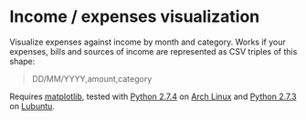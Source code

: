 # Income / expenses visualization

Visualize expenses against income by month and category.
Works if your expenses, bills and sources of income are represented as CSV triples of this shape:

> DD/MM/YYYY,amount,category

Requires [matplotlib](http://matplotlib.org/), tested with [Python 2.7.4](http://www.python.org/) on [Arch Linux](https://www.archlinux.org/) and [Python 2.7.3](http://www.python.org/) on [Lubuntu](http://lubuntu.net/).
